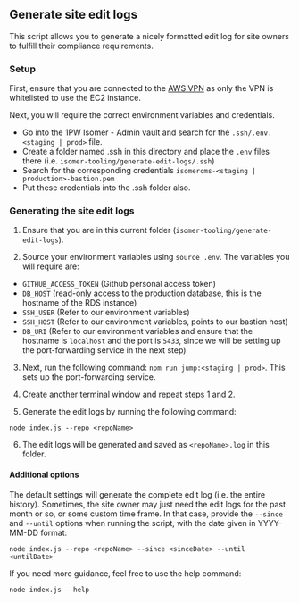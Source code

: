 ## Generate site edit logs

This script allows you to generate a nicely formatted edit log for site owners to fulfill their compliance requirements.

### Setup

First, ensure that you are connected to the [AWS VPN](https://www.notion.so/opengov/Instructions-to-use-OGP-s-AWS-VPN-e67226703cac459999b84c02200a3940) as only the VPN is whitelisted to use the EC2 instance.

Next, you will require the correct environment variables and credentials.

- Go into the 1PW Isomer - Admin vault and search for the `.ssh/.env.<staging | prod>` file.
- Create a folder named .ssh in this directory and place the `.env` files there (i.e. `isomer-tooling/generate-edit-logs/.ssh`)
- Search for the corresponding credentials `isomercms-<staging | production>-bastion.pem`
- Put these credentials into the .ssh folder also.

### Generating the site edit logs

1. Ensure that you are in this current folder (`isomer-tooling/generate-edit-logs`).

2. Source your environment variables using `source .env`. The variables you will require are:

- `GITHUB_ACCESS_TOKEN` (Github personal access token)
- `DB_HOST` (read-only access to the production database, this is the hostname of the RDS instance)
- `SSH_USER` (Refer to our environment variables)
- `SSH_HOST` (Refer to our environment variables, points to our bastion host)
- `DB_URI` (Refer to our environment variables and ensure that the hostname is `localhost` and the port is `5433`, since we will be setting up the port-forwarding service in the next step)

3. Next, run the following command: `npm run jump:<staging | prod>`. This sets up the port-forwarding service.

4. Create another terminal window and repeat steps 1 and 2.

5. Generate the edit logs by running the following command:

```
node index.js --repo <repoName>
```

6. The edit logs will be generated and saved as `<repoName>.log` in this folder.

#### Additional options

The default settings will generate the complete edit log (i.e. the entire history). Sometimes, the site owner may just need the edit logs for the past month or so, or some custom time frame. In that case, provide the `--since` and `--until` options when running the script, with the date given in YYYY-MM-DD format:

```
node index.js --repo <repoName> --since <sinceDate> --until <untilDate>
```

If you need more guidance, feel free to use the help command:

```
node index.js --help
```
